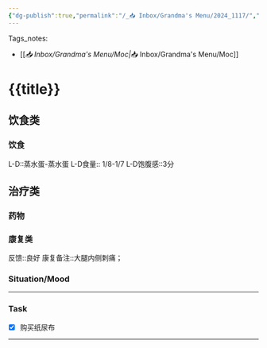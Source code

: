 ```yaml
---
{"dg-publish":true,"permalink":"/_📥 Inbox/Grandma's Menu/2024_1117/","tags":["🏥"]}
---
```


 Tags_notes: 
 - [[_📥 Inbox/Grandma's Menu/Moc\|_📥 Inbox/Grandma's Menu/Moc]]
# {{title}}
## 饮食类
### 饮食
L-D::蒸水蛋-蒸水蛋
L-D食量::  1/8-1/7
L-D饱腹感::3分
## 治疗类
### 药物

### 康复类
反馈::良好
康复备注::大腿内侧刺痛；
### Situation/Mood



___
### Task
- [x] 购买纸尿布

---